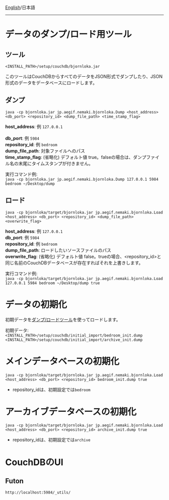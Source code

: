[English](https://github.com/aegif/NemakiWare/wiki/Maintenance%28Database%29)/日本語 
***
# データのダンプ/ロード用ツール
## ツール
`<INSTALL_PATH>/setup/couchdb/bjornloka.jar`  

このツールはCouchDBからすべてのデータをJSON形式でダンプしたり、JSON形式のデータをデータベースにロードします。

## ダンプ
`java -cp bjornloka.jar jp.aegif.nemaki.bjornloka.Dump <host_address> <db_port> <repository_id> <dump_file_path> <time_stamp_flag>`

**host_address**: 例 `127.0.0.1`<br>  
**db_port**: 例 `5984`<br>
**repository_id**: 例 `bedroom`<br>
**dump_file_path**: 対象ファイルへのパス<br>
**time_stamp_flag**: (省略化) デフォルト値 true。falseの場合は、ダンプファイル名の末尾にタイムスタンプが付きません。<br>  

実行コマンド例:  
`java -cp bjornloka.jar jp.aegif.nemaki.bjornloka.Dump 127.0.0.1 5984 bedroom ~/Desktop/dump`

## ロード
`java -cp bjornloka/target/bjornloka.jar jp.aegif.nemaki.bjornloka.Load <host_address> <db_port> <repository_id> <dump_file_path> <overwrite_flag>`  

**host_address**: 例 `127.0.0.1`  
**db_port**: 例 `5984`  
**repository_id**: 例 `bedroom`  
**dump_file_path**: ロードしたいソースファイルのパス  
**overwrite_flag**: (省略化) デフォルト値 false。trueの場合、\<repository_id\>と同じ名前のCouchDBデータベースが存在すればそれを上書きします。  

実行コマンド例:  
`java -cp bjornloka/target/bjornloka.jar jp.aegif.nemaki.bjornloka.Load 127.0.0.1 5984 bedroom ~/Desktop/dump true`

# データの初期化
初期データを[ダンプ/ロードツール](https://github.com/aegif/NemakiWare/wiki/Maintenance(Database)#data-dumpload-tool)を使ってロードします。  

初期データ:  
`<INSTALL_PATH>/setup/couchdb/initial_import/bedroom_init.dump`  
`<INSTALL_PATH>/setup/couchdb/initial_import/archive_init.dump`  
# メインデータベースの初期化
`java -cp bjornloka/target/bjornloka.jar jp.aegif.nemaki.bjornloka.Load <host_address> <db_port> <repository_id> bedroom_init.dump true`
- repository_idは、初期設定では`bedroom`  
 
# アーカイブデータベースの初期化
`java -cp bjornloka/target/bjornloka.jar jp.aegif.nemaki.bjornloka.Load <host_address> <db_port> <repository_id> archive_init.dump true`
- repository_idは、初期設定では`archive`  

# CouchDBのUI
## Futon
`http://localhost:5984/_utils/` 